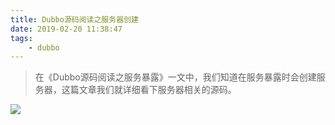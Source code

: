 ```yaml
---
title: Dubbo源码阅读之服务器创建
date: 2019-02-20 11:38:47
tags:
    - dubbo
---
```

>在《Dubbo源码阅读之服务暴露》一文中，我们知道在服务暴露时会创建服务器，这篇文章我们就详细看下服务器相关的源码。

![](images/dubbo.jpeg)

###



